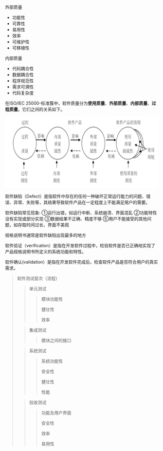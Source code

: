 外部质量

* 功能性
* 可靠性
* 易用性
* 效率
* 可维护性
* 可移植性

内部质量

* 代码耦合性
* 数据耦合性
* 程序规范性
* 需求可溯性
* 代码复杂度

在ISO/IEC 25000-标准簇中，软件质量分为**使用质量**、**外部质量**、**内部质量**、**过程质量**。它们之间的关系如下。

<img src=".\picture\质量的关系.png" alt="质量的关系" style="zoom:80%;" />

软件缺陷（Defect）是指软件中存在的任何一种破坏正常运行能力的问题、错误、异常、失败等，其结果导致软件产品在一定程度上不能满足用户的需要。

软件缺陷常见现象:
①运行出错，如运行中断、系统崩溃、界面混乱
②功能特性没有实现或部分实现
③数据结果不正确、精度不够
⑤用户不能接受的其他问题，如存取时间过长、界面不美观

规格说明书通常是软件缺陷出现最多的地方

软件验证（verification）是指在开发软件过程中，检验软件是否已正确地实现了产品规格说明书所定义的系统功能和特性。

软件确认(validation）是指在开发软件完成后，检查软件产品是否符合用户的真实需求。

> 软件测试层次（流程）
>
> > 单元测试
> >
> > >模块功能性
> > >
> > >健壮性
> > >
> > >效率
>
> > 集成测试
> >
> > > 模块之间的接口
>
> > 系统测试
> >
> > > 系统功能性
> > >
> > > 安全性
> > >
> > > 健壮性
> > >
> > > 性能
>
> > 验收测试
> >
> > > 功能及用户界面
> > >
> > > 安全性
> > >
> > > 效率
> > >
> > > 易用性



